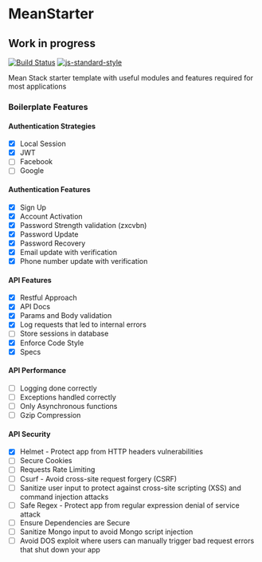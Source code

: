 # MeanStarter

## Work in progress

[![Build Status](https://travis-ci.org/Nucleus-Inc/MeanStarter.svg?branch=master)](https://travis-ci.org/Nucleus-Inc/MeanStarter)
[![js-standard-style](https://img.shields.io/badge/code%20style-standard-brightgreen.svg)](http://standardjs.com)

Mean Stack starter template with useful modules and features required for most applications

### Boilerplate Features

#### Authentication Strategies
- [x] Local Session
- [x] JWT
- [ ] Facebook
- [ ] Google

#### Authentication Features
- [x] Sign Up
- [x] Account Activation
- [x] Password Strength validation (zxcvbn)
- [x] Password Update
- [x] Password Recovery
- [x] Email update with verification
- [x] Phone number update with verification

#### API Features
- [x] Restful Approach
- [x] API Docs
- [x] Params and Body validation
- [x] Log requests that led to internal errors
- [ ] Store sessions in database
- [x] Enforce Code Style
- [x] Specs

#### API Performance
- [ ] Logging done correctly
- [ ] Exceptions handled correctly
- [ ] Only Asynchronous functions
- [ ] Gzip Compression

#### API Security
- [x] Helmet - Protect app from HTTP headers vulnerabilities
- [ ] Secure Cookies
- [ ] Requests Rate Limiting
- [ ] Csurf - Avoid cross-site request forgery (CSRF)
- [ ] Sanitize user input to protect against cross-site scripting (XSS) and command injection attacks
- [ ] Safe Regex - Protect app from regular expression denial of service attack
- [ ] Ensure Dependencies are Secure
- [ ] Sanitize Mongo input to avoid Mongo script injection
- [ ] Avoid DOS exploit where users can manually trigger bad request errors that shut down your app

